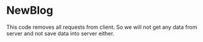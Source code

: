 # NewBlog

This code removes all requests from client. So we will not get any data from server and not save data into server either.
